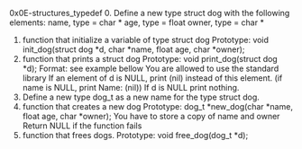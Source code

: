 0x0E-structures_typedef
0. Define a new type struct dog with the following elements:
name, type = char *
age, type = float
owner, type = char *
1. function that initialize a variable of type struct dog
Prototype: void init_dog(struct dog *d, char *name, float age, char *owner);
2. function that prints a struct dog
Prototype: void print_dog(struct dog *d);
Format: see example bellow
You are allowed to use the standard library
If an element of d is NULL, print (nil) instead of this element. (if name is NULL, print Name: (nil))
If d is NULL print nothing.
3. Define a new type dog_t as a new name for the type struct dog.
4. function that creates a new dog
Prototype: dog_t *new_dog(char *name, float age, char *owner);
You have to store a copy of name and owner
Return NULL if the function fails
5. function that frees dogs.
Prototype: void free_dog(dog_t *d);
